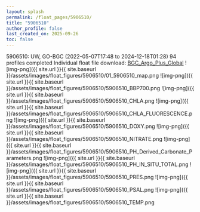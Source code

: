 ```yaml
---
layout: splash
permalink: /float_pages/5906510/
title: "5906510"
author_profile: false
last_created_on: 2025-09-26
toc: false
---
```

 
5906510: UW, GO-BGC (2022-05-07T17:48 to 2024-12-18T01:28)
94 profiles completed
Individual float file download: [BGC_Argo_Plus_Global](https://ftp.soest.hawaii.edu/bgc_argo_plus/Individual_Floats/outliers_removed/5906510_Sprof_processed.nc)
![img-png]({{ site.url }}{{ site.baseurl }}/assets/images/float_figures/5906510/01_5906510_map.png
![img-png]({{ site.url }}{{ site.baseurl }}/assets/images/float_figures/5906510/5906510_BBP700.png
![img-png]({{ site.url }}{{ site.baseurl }}/assets/images/float_figures/5906510/5906510_CHLA.png
![img-png]({{ site.url }}{{ site.baseurl }}/assets/images/float_figures/5906510/5906510_CHLA_FLUORESCENCE.png
![img-png]({{ site.url }}{{ site.baseurl }}/assets/images/float_figures/5906510/5906510_DOXY.png
![img-png]({{ site.url }}{{ site.baseurl }}/assets/images/float_figures/5906510/5906510_NITRATE.png
![img-png]({{ site.url }}{{ site.baseurl }}/assets/images/float_figures/5906510/5906510_PH_Derived_Carbonate_Parameters.png
![img-png]({{ site.url }}{{ site.baseurl }}/assets/images/float_figures/5906510/5906510_PH_IN_SITU_TOTAL.png
![img-png]({{ site.url }}{{ site.baseurl }}/assets/images/float_figures/5906510/5906510_PRES.png
![img-png]({{ site.url }}{{ site.baseurl }}/assets/images/float_figures/5906510/5906510_PSAL.png
![img-png]({{ site.url }}{{ site.baseurl }}/assets/images/float_figures/5906510/5906510_TEMP.png
